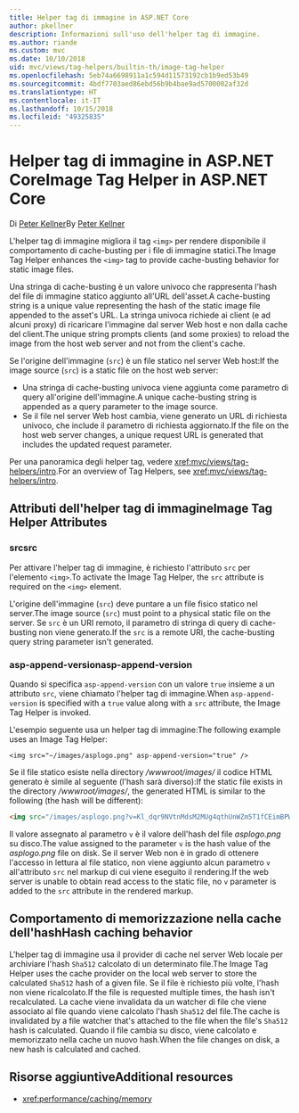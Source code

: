 ```yaml
---
title: Helper tag di immagine in ASP.NET Core
author: pkellner
description: Informazioni sull'uso dell'helper tag di immagine.
ms.author: riande
ms.custom: mvc
ms.date: 10/10/2018
uid: mvc/views/tag-helpers/builtin-th/image-tag-helper
ms.openlocfilehash: 5eb74a6698911a1c594d11573192cb1b9ed53b49
ms.sourcegitcommit: 4bdf7703aed86ebd56b9b4bae9ad5700002af32d
ms.translationtype: HT
ms.contentlocale: it-IT
ms.lasthandoff: 10/15/2018
ms.locfileid: "49325835"
---
```

# <a name="image-tag-helper-in-aspnet-core"></a><span data-ttu-id="e69c9-103">Helper tag di immagine in ASP.NET Core</span><span class="sxs-lookup"><span data-stu-id="e69c9-103">Image Tag Helper in ASP.NET Core</span></span>

<span data-ttu-id="e69c9-104">Di [Peter Kellner](http://peterkellner.net)</span><span class="sxs-lookup"><span data-stu-id="e69c9-104">By [Peter Kellner](http://peterkellner.net)</span></span>

<span data-ttu-id="e69c9-105">L'helper tag di immagine migliora il tag `<img>` per rendere disponibile il comportamento di cache-busting per i file di immagine statici.</span><span class="sxs-lookup"><span data-stu-id="e69c9-105">The Image Tag Helper enhances the `<img>` tag to provide cache-busting behavior for static image files.</span></span>

<span data-ttu-id="e69c9-106">Una stringa di cache-busting è un valore univoco che rappresenta l'hash del file di immagine statico aggiunto all'URL dell'asset.</span><span class="sxs-lookup"><span data-stu-id="e69c9-106">A cache-busting string is a unique value representing the hash of the static image file appended to the asset's URL.</span></span> <span data-ttu-id="e69c9-107">La stringa univoca richiede ai client (e ad alcuni proxy) di ricaricare l'immagine dal server Web host e non dalla cache del client.</span><span class="sxs-lookup"><span data-stu-id="e69c9-107">The unique string prompts clients (and some proxies) to reload the image from the host web server and not from the client's cache.</span></span>

<span data-ttu-id="e69c9-108">Se l'origine dell'immagine (`src`) è un file statico nel server Web host:</span><span class="sxs-lookup"><span data-stu-id="e69c9-108">If the image source (`src`) is a static file on the host web server:</span></span>

* <span data-ttu-id="e69c9-109">Una stringa di cache-busting univoca viene aggiunta come parametro di query all'origine dell'immagine.</span><span class="sxs-lookup"><span data-stu-id="e69c9-109">A unique cache-busting string is appended as a query parameter to the image source.</span></span>
* <span data-ttu-id="e69c9-110">Se il file nel server Web host cambia, viene generato un URL di richiesta univoco, che include il parametro di richiesta aggiornato.</span><span class="sxs-lookup"><span data-stu-id="e69c9-110">If the file on the host web server changes, a unique request URL is generated that includes the updated request parameter.</span></span>

<span data-ttu-id="e69c9-111">Per una panoramica degli helper tag, vedere <xref:mvc/views/tag-helpers/intro>.</span><span class="sxs-lookup"><span data-stu-id="e69c9-111">For an overview of Tag Helpers, see <xref:mvc/views/tag-helpers/intro>.</span></span>

## <a name="image-tag-helper-attributes"></a><span data-ttu-id="e69c9-112">Attributi dell'helper tag di immagine</span><span class="sxs-lookup"><span data-stu-id="e69c9-112">Image Tag Helper Attributes</span></span>

### <a name="src"></a><span data-ttu-id="e69c9-113">src</span><span class="sxs-lookup"><span data-stu-id="e69c9-113">src</span></span>

<span data-ttu-id="e69c9-114">Per attivare l'helper tag di immagine, è richiesto l'attributo `src` per l'elemento `<img>`.</span><span class="sxs-lookup"><span data-stu-id="e69c9-114">To activate the Image Tag Helper, the `src` attribute is required on the `<img>` element.</span></span>

<span data-ttu-id="e69c9-115">L'origine dell'immagine (`src`) deve puntare a un file fisico statico nel server.</span><span class="sxs-lookup"><span data-stu-id="e69c9-115">The image source (`src`) must point to a physical static file on the server.</span></span> <span data-ttu-id="e69c9-116">Se `src` è un URI remoto, il parametro di stringa di query di cache-busting non viene generato.</span><span class="sxs-lookup"><span data-stu-id="e69c9-116">If the `src` is a remote URI, the cache-busting query string parameter isn't generated.</span></span>

### <a name="asp-append-version"></a><span data-ttu-id="e69c9-117">asp-append-version</span><span class="sxs-lookup"><span data-stu-id="e69c9-117">asp-append-version</span></span>

<span data-ttu-id="e69c9-118">Quando si specifica `asp-append-version` con un valore `true` insieme a un attributo `src`, viene chiamato l'helper tag di immagine.</span><span class="sxs-lookup"><span data-stu-id="e69c9-118">When `asp-append-version` is specified with a `true` value along with a `src` attribute, the Image Tag Helper is invoked.</span></span>

<span data-ttu-id="e69c9-119">L'esempio seguente usa un helper tag di immagine:</span><span class="sxs-lookup"><span data-stu-id="e69c9-119">The following example uses an Image Tag Helper:</span></span>

```cshtml
<img src="~/images/asplogo.png" asp-append-version="true" />
```

<span data-ttu-id="e69c9-120">Se il file statico esiste nella directory */wwwroot/images/* il codice HTML generato è simile al seguente (l'hash sarà diverso):</span><span class="sxs-lookup"><span data-stu-id="e69c9-120">If the static file exists in the directory */wwwroot/images/*, the generated HTML is similar to the following (the hash will be different):</span></span>

```html
<img src="/images/asplogo.png?v=Kl_dqr9NVtnMdsM2MUg4qthUnWZm5T1fCEimBPWDNgM" />
```

<span data-ttu-id="e69c9-121">Il valore assegnato al parametro `v` è il valore dell'hash del file *asplogo.png* su disco.</span><span class="sxs-lookup"><span data-stu-id="e69c9-121">The value assigned to the parameter `v` is the hash value of the *asplogo.png* file on disk.</span></span> <span data-ttu-id="e69c9-122">Se il server Web non è in grado di ottenere l'accesso in lettura al file statico, non viene aggiunto alcun parametro `v` all'attributo `src` nel markup di cui viene eseguito il rendering.</span><span class="sxs-lookup"><span data-stu-id="e69c9-122">If the web server is unable to obtain read access to the static file, no `v` parameter is added to the `src` attribute in the rendered markup.</span></span>

## <a name="hash-caching-behavior"></a><span data-ttu-id="e69c9-123">Comportamento di memorizzazione nella cache dell'hash</span><span class="sxs-lookup"><span data-stu-id="e69c9-123">Hash caching behavior</span></span>

<span data-ttu-id="e69c9-124">L'helper tag di immagine usa il provider di cache nel server Web locale per archiviare l'hash `Sha512` calcolato di un determinato file.</span><span class="sxs-lookup"><span data-stu-id="e69c9-124">The Image Tag Helper uses the cache provider on the local web server to store the calculated `Sha512` hash of a given file.</span></span> <span data-ttu-id="e69c9-125">Se il file è richiesto più volte, l'hash non viene ricalcolato.</span><span class="sxs-lookup"><span data-stu-id="e69c9-125">If the file is requested multiple times, the hash isn't recalculated.</span></span> <span data-ttu-id="e69c9-126">La cache viene invalidata da un watcher di file che viene associato al file quando viene calcolato l'hash `Sha512` del file.</span><span class="sxs-lookup"><span data-stu-id="e69c9-126">The cache is invalidated by a file watcher that's attached to the file when the file's `Sha512` hash is calculated.</span></span> <span data-ttu-id="e69c9-127">Quando il file cambia su disco, viene calcolato e memorizzato nella cache un nuovo hash.</span><span class="sxs-lookup"><span data-stu-id="e69c9-127">When the file changes on disk, a new hash is calculated and cached.</span></span>

## <a name="additional-resources"></a><span data-ttu-id="e69c9-128">Risorse aggiuntive</span><span class="sxs-lookup"><span data-stu-id="e69c9-128">Additional resources</span></span>

* <xref:performance/caching/memory>
